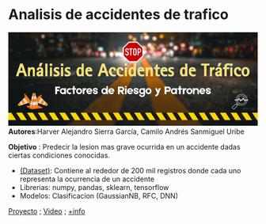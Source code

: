 

# Analisis de accidentes de trafico
![banner](image.png)
**Autores**:Harver Alejandro Sierra García, Camilo Andrés Sanmiguel Uribe

**Objetivo** : Predecir la lesion mas grave ocurrida en un accidente dadas ciertas condiciones conocidas.

* [(Dataset)](https://www.kaggle.com/datasets/oktayrdeki/traffic-accidents/data): Contiene al rededor de 200 mil registros donde cada uno representa la ocurrencia de un accidente
* Librerias: numpy, pandas, sklearn, tensorflow
* Modelos: Clasificacion (GaussianNB, RFC, DNN)

[Proyecto](https://github.com/CamiloSanmiguel-2200922/Proyecto-IA1B1-prediccion-de-la-gravedad-en-accidentes-de-trafico) ; [Video](https://youtu.be/yO2owIYBZvA) ; [+info](https://github.com/CamiloSanmiguel-2200922/Proyecto-IA1B1-prediccion-de-la-gravedad-en-accidentes-de-trafico/blob/main/An%C3%A1lisis%20de%20Accidentes%20de%20Tr%C3%A1fico%20Factores%20de%20Riesgo%20y%20Patrones..pdf)